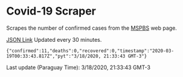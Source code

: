 # Covid-19 Scraper

Scrapes the number of confirmed cases from the [MSPBS](https://www.mspbs.gov.py/covid-19.php) web page.

[JSON Link](https://jmayalag.github.io/covid19-scrape/cases.json)
Updated every 30 minutes.
```
{"confirmed":11,"deaths":0,"recovered":0,"timestamp":"2020-03-19T00:33:43.817Z","pyt":"3/18/2020, 21:33:43 GMT-3"}
```
Last update (Paraguay Time): 3/18/2020, 21:33:43 GMT-3